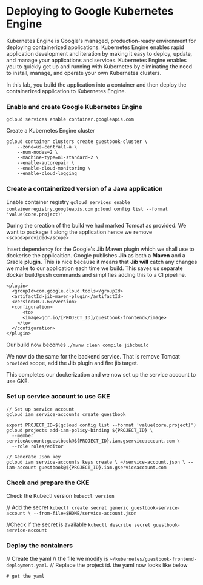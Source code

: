 # Deploying to Google Kubernetes Engine

Kubernetes Engine is Google's managed, production-ready environment for deploying containerized applications. Kubernetes Engine enables rapid application development and iteration by making it easy to deploy, update, and manage your applications and services. Kubernetes Engine enables you to quickly get up and running with Kubernetes by eliminating the need to install, manage, and operate your own Kubernetes clusters.

In this lab, you build the application into a container and then deploy the containerized application to Kubernetes Engine.

###  Enable and create Google Kubernetes Engine 
`gcloud services enable container.googleapis.com`

Create a Kubernetes Engine cluster
```
gcloud container clusters create guestbook-cluster \
    --zone=us-central1-a \
    --num-nodes=2 \
    --machine-type=n1-standard-2 \
    --enable-autorepair \
    --enable-cloud-monitoring \
    --enable-cloud-logging
```

### Create a containerized version of a Java application
Enable container registry
`gcloud services enable containerregistry.googleapis.com`
`gcloud config list --format 'value(core.project)'`

During the creation of the build we had marked Tomcat as provided. We want to package it along the application hence we remove `<scope>provided</scope>`

Insert dependency for the Google's Jib Maven plugin which we shall use to dockerise the applicaition. Google publishes **Jib** as both a **Maven** and a Gradle **plugin**. This **is** nice because it means that **Jib will** catch any changes we make to our application each time we build. This saves us separate docker build/push commands and simplifies adding this to a CI pipeline.

```
<plugin>
  <groupId>com.google.cloud.tools</groupId>
  <artifactId>jib-maven-plugin</artifactId>
  <version>0.9.6</version>
  <configuration>
	  <to>
      <image>gcr.io/[PROJECT_ID]/guestbook-frontend</image>
    </to>
  </configuration>
</plugin>

```
Our build now becomes
`./mvnw clean compile jib:build`

We now do the same for the backend service. That is remove Tomcat `provided` scope, add the Jib plugin and fire jib target. 

This completes our dockerization and we now set up the service account to use GKE.

### Set up service account to use GKE
```
// Set up service account
gcloud iam service-accounts create guestbook

export PROJECT_ID=$(gcloud config list --format 'value(core.project)')
gcloud projects add-iam-policy-binding ${PROJECT_ID} \
  --member serviceAccount:guestbook@${PROJECT_ID}.iam.gserviceaccount.com \
  --role roles/editor

// Generate JSon key
gcloud iam service-accounts keys create \ ~/service-account.json \ --iam-account guestbook@${PROJECT_ID}.iam.gserviceaccount.com

```

### Check and prepare the GKE
Check the Kubectl version 
`kubectl version`

// Add the secret
`kubectl create secret generic guestbook-service-account \ --from-file=$HOME/service-account.json`

//Check if the secret is available
`kubectl describe secret guestbook-service-account`

### Deploy the containers
// Create the yaml
// the file we modify is `~/kubernetes/guestbook-frontend-deployment.yaml`. 
// Replace the project id. 
the yaml now looks like below 
```
# get the yaml

```



<!--stackedit_data:
eyJoaXN0b3J5IjpbLTgyODE0MDIxMSwtNDcyNDA5ODU1LC0xOT
AwNTQ5ODYyXX0=
-->